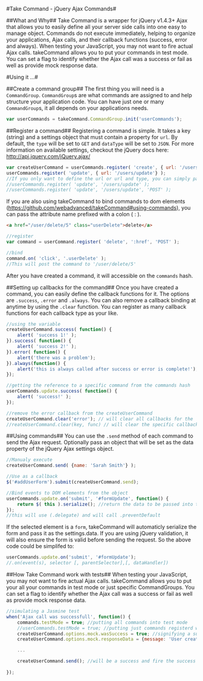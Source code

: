 #Take Command - jQuery Ajax Commands#

##What and Why##
Take Command is a wrapper for jQuery v1.4.3+ Ajax that allows you to easily define all your server side calls into one easy to manage object. Commands do not execute immediately, helping to organize your applications, Ajax calls, and their callback functions (success, error and always). When testing your JavaScript, you may not want to fire actual Ajax calls. takeCommand allows you to put your commands in test mode. You can set a flag to identify whether the Ajax call was a success or fail as well as provide mock response data.

#Using it ...#

##Create a command group##
The first thing you will need is a `CommandGroup`. `CommandGroup`s are what commands are assigned to and help structure your application code. You can have just one or many `CommandGroup`s, it all depends on your applications needs.

```javascript
var userCommands = takeCommand.CommandGroup.init('userCommands');
```

##Register a command##
Registering a command is simple. It takes a key (string) and a settings object that must contain a property for `url`. By default, the `type` will be set to `GET` and `dataType` will be set to `JSON`. For more information on available settings, checkout the jQuery docs here: http://api.jquery.com/jQuery.ajax/

```javascript
var createUserCommand = userCommands.register( 'create', { url: '/users/create' } ); //creating a variable
userCommands.register( 'update', { url: '/users/update'} );
//If you only want to define the url or url and type, you can simply pass them as string literals as the second and third argument.
//userCommands.register( 'update', '/users/update' );
//userCommands.register( 'update', '/users/update', 'POST' );
```

If you are also using takeCommand to bind commands to dom elements (https://github.com/webadvanced/takeCommand#using-commands), you can pass the attribute name prefixed with a colon ( : ).

```html
<a href="/user/delete/5" class="userDelete">delete</a>
```

```javascript
//register
var command = userCommand.register( 'delete', ':href', 'POST' );

//bind
command.on( 'click', '.userDelete' );
//This will post the command to '/user/delete/5'
```

After you have created a command, it will accessible on the `commands` hash.

##Setting up callbacks for the command##
Once you have created a command, you can easily define the callback functions for it. The options are `.success`, `.error` and `.always`. You can also remove a callback binding at anytime by using the `.clear` function. You can register as many callback functions for each callback type as your like.

```javascript
//using the variable
createUserCommand.success( function() {
    alert( 'success 1!' );
}).success( function() {
    alert( 'success 2!' );
}).error( function() {
    alert('there was a problem');
}).always(function() {
    alert('this is always called after success or error is complete!');
});

//getting the reference to a specific command from the commands hash
userCommands.update.success( function() {
    alert( 'success!' );
});

//remove the error callback from the createUserCommand
createUserCommand.clear('error'); // will clear all callbacks for the `error` key
//reateUserCommand.clear(key, func) // will clear the specific callback function
```

##Using commands##
You can use the `.send` method of each command to send the Ajax request. Optionally pass an object that will be set as the data property of the jQuery Ajax settings object.
```javascript
//Manualy execute
createUserCommand.send( {name: 'Sarah Smith'} );

//Use as a callback
$('#addUserForm').submit(createUserCommand.send);

//Bind events to DOM elements from the object
userCommands.update.on('submit', '#formUpdate', function() {
    return $( this ).serialize(); //return the data to be passed into the Ajax call
});
//this will use (.delegate) and will call .preventDefault
```
If the selected element is a `form`, takeCommand will automaticly serialize the form and pass it as the settings.data. If you are using jQuery validation, it will also ensure the form is valid before sending the request. So the above code could be simplifed to:

```javascript
userCommands.update.on('submit', '#formUpdate');
//.on(event(s), selector [, parentSelector],[, dataHandler])
```

##How Take Command work with tests##
When testing your JavaScript, you may not want to fire actual Ajax calls. takeCommand allows you to put your all your commands in test mode or just specific CommandGroups. You can set a flag to identify whether the Ajax call was a success or fail as well as provide mock response data.
```javascript
//simulating a Jasmine test
when('Ajax call was successfull', function() {
	commands.testMode = true; //putting all commands into test mode
	//userCommands.testMode = true; //putting just commands registerd with userCommand in testMode
	createUserCommand.options.mock.wasSuccess = true; //signifying a successful Ajax request
	createUserCommand.options.mock.responseData = {message: 'User created successfully', userId: 7}; //the fake response data that would have come from the server

	...

	createUserCommand.send(); //will be a success and fire the success and always functions. It will also pass in the defined mock.responseData object to the callbacks
	
});
```